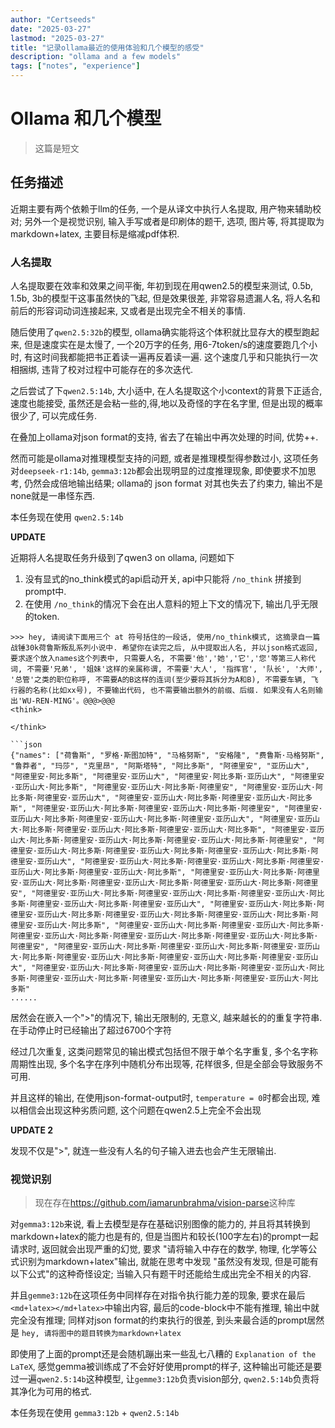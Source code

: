 ```yaml
---
author: "Certseeds"
date: "2025-03-27"
lastmod: "2025-03-27"
title: "记录ollama最近的使用体验和几个模型的感受"
description: "ollama and a few models"
tags: ["notes", "experience"]
---
```


# Ollama 和几个模型

> 这篇是短文

## 任务描述

近期主要有两个依赖于llm的任务, 一个是从译文中执行人名提取, 用产物来辅助校对; 另外一个是视觉识别, 输入手写或者是印刷体的题干, 选项, 图片等, 将其提取为markdown+latex, 主要目标是缩减pdf体积.

### 人名提取

人名提取要在效率和效果之间平衡, 年初到现在用qwen2.5的模型来测试, 0.5b, 1.5b, 3b的模型干这事虽然快的飞起, 但是效果很差, 非常容易遗漏人名, 将人名和前后的形容词动词连接起来, 又或者是出现完全不相关的事情.

随后使用了`qwen2.5:32b`的模型, ollama确实能将这个体积就比显存大的模型跑起来, 但是速度实在是太慢了, 一个20万字的任务, 用6-7token/s的速度要跑几个小时, 有这时间我都能把书正着读一遍再反着读一遍. 这个速度几乎和只能执行一次相捆绑, 违背了校对过程中可能存在的多次迭代.

之后尝试了下`qwen2.5:14b`, 大小适中, 在人名提取这个小context的背景下正适合, 速度也能接受, 虽然还是会粘一些的,得,地以及奇怪的字在名字里, 但是出现的概率很少了, 可以完成任务.

在叠加上ollama对json format的支持, 省去了在输出中再次处理的时间, 优势++.

然而可能是ollama对推理模型支持的问题, 或者是推理模型得参数过小, 这项任务对`deepseek-r1:14b`, `gemma3:12b`都会出现明显的过度推理现象, 即使要求不加思考, 仍然会成倍地输出结果; ollama的 json format 对其也失去了约束力, 输出不是none就是一串怪东西.

本任务现在使用 `qwen2.5:14b`

**UPDATE**

近期将人名提取任务升级到了qwen3 on ollama, 问题如下

1. 没有显式的no_think模式的api启动开关, api中只能将 `/no_think` 拼接到prompt中.
2. 在使用 `/no_think`的情况下会在出人意料的短上下文的情况下, 输出几乎无限的token.

``` log
>>> hey, 请阅读下面用三个 at 符号括住的一段话, 使用/no_think模式, 这摘录自一篇战锤30k荷鲁斯叛乱系列小说中. 希望你在读完之后, 从中提取出人名, 并以json格式返回, 要求逐个放入names这个列表中, 只需要人名, 不需要'他','她','它','您'等第三人称代词, 不需要'兄弟', '姐妹'这样的亲属称谓, 不需要'大人', '指挥官', '队长', '大师', '总管'之类的职位称呼, 不需要A的B这样的连词(至少要将其拆分为A和B), 不需要车辆, 飞行器的名称(比如xx号), 不要输出代码, 也不需要输出额外的前缀、后缀. 如果没有人名则输出'WU-REN-MING'。@@@>@@@
<think>

</think>

```json
{"names": ["荷鲁斯", "罗格·斯图加特", "马格努斯", "安格隆", "费鲁斯·马格努斯", "鲁莽者", "玛莎", "克里昂", "阿斯塔特", "阿比多斯", "阿德里安", "亚历山大", "阿德里安·阿比多斯", "阿德里安·亚历山大", "阿德里安·阿比多斯·亚历山大", "阿德里安·亚历山大·阿比多斯", "阿德里安·亚历山大·阿比多斯·阿德里安", "阿德里安·亚历山大·阿比多斯·阿德里安·亚历山大", "阿德里安·亚历山大·阿比多斯·阿德里安·亚历山大·阿比多斯", "阿德里安·亚历山大·阿比多斯·阿德里安·亚历山大·阿比多斯·阿德里安", "阿德里安·亚历山大·阿比多斯·阿德里安·亚历山大·阿比多斯·阿德里安·亚历山大", "阿德里安·亚历山大·阿比多斯·阿德里安·亚历山大·阿比多斯·阿德里安·亚历山大·阿比多斯", "阿德里安·亚历山大·阿比多斯·阿德里安·亚历山大·阿比多斯·阿德里安·亚历山大·阿比多斯·阿德里安", "阿德里安·亚历山大·阿比多斯·阿德里安·亚历山大·阿比多斯·阿德里安·亚历山大·阿比多斯·阿德里安·亚历山大", "阿德里安·亚历山大·阿比多斯·阿德里安·亚历山大·阿比多斯·阿德里安·亚历山大·阿比多斯·阿德里安·亚历山大·阿比多斯", "阿德里安·亚历山大·阿比多斯·阿德里安·亚历山大·阿比多斯·阿德里安·亚历山大·阿比多斯·阿德里安·亚历山大·阿比多斯·阿德里安", "阿德里安·亚历山大·阿比多斯·阿德里安·亚历山大·阿比多斯·阿德里安·亚历山大·阿比多斯·阿德里安·亚历山大·阿比多斯·阿德里安·亚历山大", "阿德里安·亚历山大·阿比多斯·阿德里安·亚历山大·阿比多斯·阿德里安·亚历山大·阿比多斯·阿德里安·亚历山大·阿比多斯·阿德里安·亚历山大·阿比多斯", "阿德里安·亚历山大·阿比多斯·阿德里安·亚历山大·阿比多斯·阿德里安·亚历山大·阿比多斯·阿德里安·亚历山大·阿比多斯·阿德里安·亚历山大·阿比多斯·阿德里安", "阿德里安·亚历山大·阿比多斯·阿德里安·亚历山大·阿比多斯·阿德里安·亚历山大·阿比多斯·阿德里安·亚历山大·阿比多斯·阿德里安·亚历山大·阿比多斯·阿德里安·亚历山大", "阿德里安·亚历山大·阿比多斯·阿德里安·亚历山大·阿比多斯·阿德里安·亚历山大·阿比多斯·阿德里安·亚历山大·阿比多斯·阿德里安·亚历山大·阿比多斯·阿德里安·亚历山大·阿比多斯"
......
```

居然会在嵌入一个">"的情况下, 输出无限制的, 无意义, 越来越长的的重复字符串. 在手动停止时已经输出了超过6700个字符

经过几次重复, 这类问题常见的输出模式包括但不限于单个名字重复, 多个名字称周期性出现, 多个名字在序列中随机分布出现等, 花样很多, 但是全部会导致服务不可用.

并且这样的输出, 在使用json-format-output时, `temperature = 0`时都会出现, 难以相信会出现这种劣质问题, 这个问题在qwen2.5上完全不会出现

**UPDATE 2**

发现不仅是">", 就连一些没有人名的句子输入进去也会产生无限输出.

### 视觉识别

> 现在存在<https://github.com/iamarunbrahma/vision-parse>这种库

对`gemma3:12b`来说, 看上去模型是存在基础识别图像的能力的, 并且将其转换到markdown+latex的能力也是有的, 但是当图片和较长(100字左右)的prompt一起请求时, 返回就会出现严重的幻觉, 要求 "请将输入中存在的数学, 物理, 化学等公式识别为markdown+latex"输出, 就能在思考中发现 "虽然没有发现, 但是可能有以下公式"的这种奇怪设定; 当输入只有题干时还能给生成出完全不相关的内容.

并且`gemme3:12b`在这项任务中同样存在对指令执行能力差的现象, 要求在最后 `<md+latex></md+latex>`中输出内容, 最后的code-block中不能有推理, 输出中就完全没有推理; 同样对json format的约束执行的很差, 到头来最合适的prompt居然是 `hey, 请将图中的题目转换为markdown+latex`

即使用了上面的prompt还是会随机蹦出来一些乱七八糟的 `Explanation of the LaTeX`, 感觉gemma被训练成了不会好好使用prompt的样子, 这种输出可能还是要过一遍`qwen2.5:14b`这种模型, 让`gemme3:12b`负责vision部分, `qwen2.5:14b`负责将其净化为可用的格式.

本任务现在使用 `gemma3:12b` + `qwen2.5:14b`
